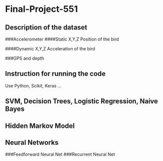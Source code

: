 # Final-Project-551
## Description of the dataset
###Accelerometer
####Static X,Y,Z
Position of the bird

####Dynamic X,Y,Z
Acceleration of the bird

###GPS and depth
## Instruction for running the code
Use Python, Scikit, Keras ...
## SVM, Decision Trees, Logistic Regression, Naive Bayes
## Hidden Markov Model
## Neural Networks
###Feedforward Neural Net
###Recurrent Neural Net
